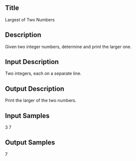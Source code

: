 ## Title
Largest of Two Numbers

## Description
Given two integer numbers, determine and print the larger one.

## Input Description
Two integers, each on a separate line.

## Output Description
Print the larger of the two numbers.

## Input Samples
3
7

## Output Samples
7

